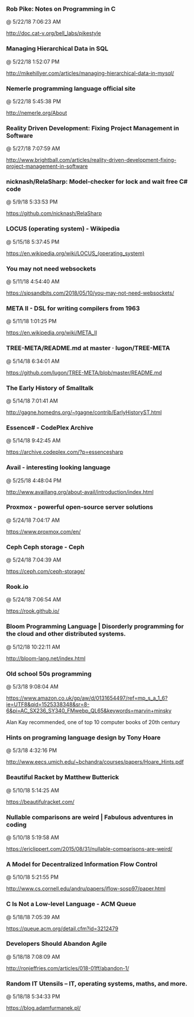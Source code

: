 ﻿

### Rob Pike: Notes on Programming in C
@ 5/22/18 7:06:23 AM

http://doc.cat-v.org/bell_labs/pikestyle



### Managing Hierarchical Data in SQL
@ 5/22/18 1:52:07 PM

http://mikehillyer.com/articles/managing-hierarchical-data-in-mysql/



### Nemerle programming language official site
@ 5/22/18 5:45:38 PM

http://nemerle.org/About




### Reality Driven Development: Fixing Project Management in Software
@ 5/27/18 7:07:59 AM

http://www.brightball.com/articles/reality-driven-development-fixing-project-management-in-software




### nicknash/RelaSharp: Model-checker for lock and wait free C# code
@ 5/9/18 5:33:53 PM

https://github.com/nicknash/RelaSharp




### LOCUS (operating system) - Wikipedia
@ 5/15/18 5:37:45 PM

https://en.wikipedia.org/wiki/LOCUS_(operating_system)




### You may not need websockets
@ 5/11/18 4:54:40 AM

https://sipsandbits.com/2018/05/10/you-may-not-need-websockets/



### META II - DSL for writing compilers from 1963
@ 5/11/18 1:01:25 PM

https://en.wikipedia.org/wiki/META_II




### TREE-META/README.md at master · lugon/TREE-META
@ 5/14/18 6:34:01 AM

https://github.com/lugon/TREE-META/blob/master/README.md



### The Early History of Smalltalk
@ 5/14/18 7:01:41 AM

http://gagne.homedns.org/~tgagne/contrib/EarlyHistoryST.html



### Essence# - CodePlex Archive
@ 5/14/18 9:42:45 AM

https://archive.codeplex.com/?p=essencesharp




### Avail - interesting looking language
@ 5/25/18 4:48:04 PM

http://www.availlang.org/about-avail/introduction/index.html




### Proxmox - powerful open-source server solutions
@ 5/24/18 7:04:17 AM

https://www.proxmox.com/en/



### Ceph Ceph storage - Ceph
@ 5/24/18 7:04:39 AM

https://ceph.com/ceph-storage/



### Rook.io
@ 5/24/18 7:06:54 AM

https://rook.github.io/




### Bloom Programming Language | Disorderly programming for the cloud and other distributed systems.
@ 5/12/18 10:22:11 AM

http://bloom-lang.net/index.html




### Old school 50s programming
@ 5/3/18 9:08:04 AM

https://www.amazon.co.uk/gp/aw/d/0131654497/ref=mp_s_a_1_6?ie=UTF8&qid=1525338348&sr=8-6&pi=AC_SX236_SY340_FMwebp_QL65&keywords=marvin+minsky

Alan Kay recommended, one of top 10 computer books of 20th century



### Hints on programing language design by Tony Hoare
@ 5/3/18 4:32:16 PM

 http://www.eecs.umich.edu/~bchandra/courses/papers/Hoare_Hints.pdf




### Beautiful Racket by Matthew Butterick
@ 5/10/18 5:14:25 AM

https://beautifulracket.com/



### Nullable comparisons are weird | Fabulous adventures in coding
@ 5/10/18 5:19:58 AM

https://ericlippert.com/2015/08/31/nullable-comparisons-are-weird/



### A Model for Decentralized Information Flow Control
@ 5/10/18 5:21:55 PM

http://www.cs.cornell.edu/andru/papers/iflow-sosp97/paper.html




### C Is Not a Low-level Language - ACM Queue
@ 5/18/18 7:05:39 AM

https://queue.acm.org/detail.cfm?id=3212479



### Developers Should Abandon Agile
@ 5/18/18 7:08:09 AM

http://ronjeffries.com/articles/018-01ff/abandon-1/



### Random IT Utensils – IT, operating systems, maths, and more.
@ 5/18/18 5:34:33 PM

https://blog.adamfurmanek.pl/


